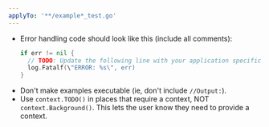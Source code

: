 ```yaml
---
applyTo: '**/example*_test.go'
---
```


- Error handling code should look like this (include all comments):
  ```go
  if err != nil {
    // TODO: Update the following line with your application specific error handling logic
    log.Fatalf(\"ERROR: %s\", err)
  }
  ```
- Don't make examples executable (ie, don't include `//Output:`).
- Use `context.TODO()` in places that require a context, NOT `context.Background()`. This lets the user know they need to provide a context.
